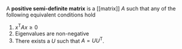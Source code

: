 A **positive semi-definite matrix** is a [[matrix]] $A$ such that any of the following equivalent conditions hold

1. $x^\mathsf{T}Ax \geqslant 0$
2. Eigenvalues are non-negative
3. There exists a $U$ such that $A=UU^\mathsf{T}$.